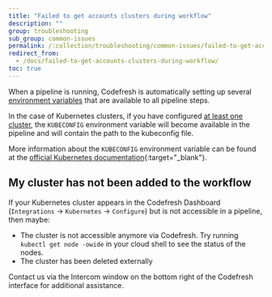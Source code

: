 ```yaml
---
title: "Failed to get accounts clusters during workflow"
description: ""
group: troubleshooting
sub_group: common-issues
permalink: /:collection/troubleshooting/common-issues/failed-to-get-accounts-clusters-during-workflow/
redirect_from:
  - /docs/failed-to-get-accounts-clusters-during-workflow/
toc: true
---
```


When a pipeline is running, Codefresh is automatically setting up several [environment variables]({{site.baseurl}}/docs/codefresh-yaml/variables/) that
are available to all pipeline steps.

In the case of Kubernetes clusters, if you have configured [at least one cluster]({{site.baseurl}}/docs/deploy-to-kubernetes/add-kubernetes-cluster/), the `KUBECONFIG` environment
variable will become available in the pipeline and will contain the path to the kubeconfig file.

More information about the `KUBECONFIG` environment variable can be found at the [official Kubernetes documentation](https://kubernetes.io/docs/tasks/access-application-cluster/configure-access-multiple-clusters/#set-the-kubeconfig-environment-variable){:target="_blank"}.

## My cluster has not been added to the workflow

If your Kubernetes cluster appears in the Codefresh Dashboard (`Integrations` &#8594; `Kubernetes` &#8594; `Configure`) but is not accessible in a pipeline, then maybe:

* The cluster is not accessible anymore via Codefresh. Try running `kubectl get node -owide` in your cloud shell to see the status of the nodes.
* The cluster has been deleted externally

Contact us via the Intercom window on the bottom right of the Codefresh interface for additional assistance.
